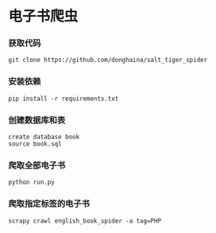 # 电子书爬虫

### 获取代码
```shell
git clone https://github.com/donghaina/salt_tiger_spider
```

### 安装依赖
```shell
pip install -r requirements.txt
```
### 创建数据库和表
```shell
create database book
source book.sql
```

### 爬取全部电子书
```shell
python run.py
```
### 爬取指定标签的电子书
```shell
scrapy crawl english_book_spider -a tag=PHP
```
